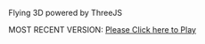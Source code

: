 Flying 3D powered by ThreeJS

MOST RECENT VERSION: [Please Click here to Play](https://rawcdn.githack.com/alperenbutun/Flying-3d/0dfc9c4/index.html)
